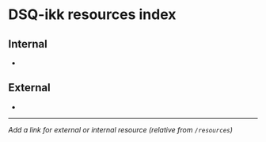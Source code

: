 # DSQ-ikk resources index

## Internal

*

## External

*

------------------------------------------------------------------------

*Add a link for external or internal resource (relative from `/resources`)*
